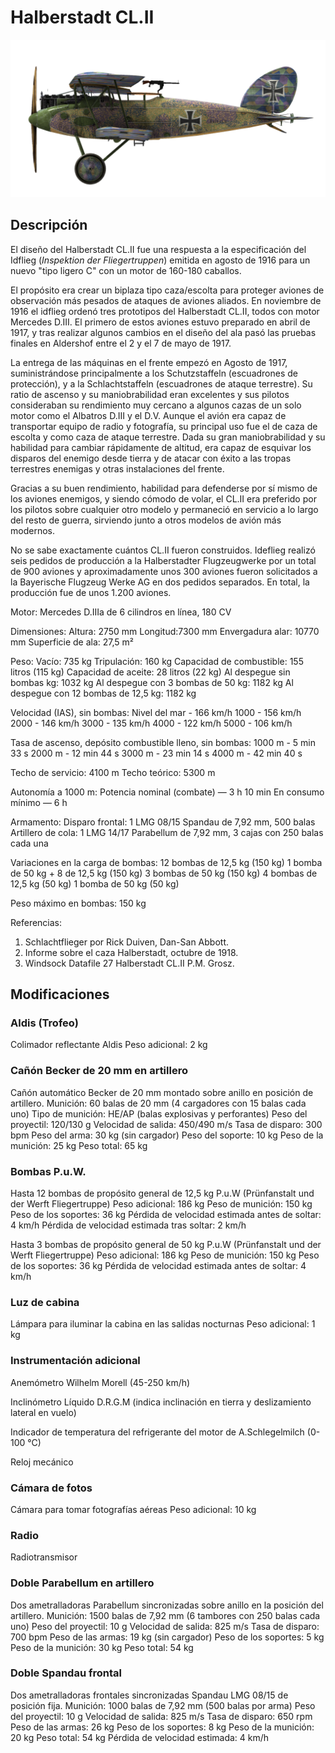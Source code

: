 # Halberstadt CL.II

![halberstadtcl2](../images/halberstadtcl2.png)

## Descripción

El diseño del Halberstadt CL.II fue una respuesta a la especificación del Idflieg (<i>Inspektion der Fliegertruppen</i>) emitida en agosto de 1916 para un nuevo "tipo ligero C" con un motor de 160-180 caballos.

El propósito era crear un biplaza tipo caza/escolta para proteger aviones de observación más pesados de ataques de aviones aliados. En noviembre de 1916 el idflieg ordenó tres prototipos del Halberstadt CL.II, todos con motor Mercedes D.III. El primero de estos aviones estuvo preparado en abril de 1917, y tras realizar algunos cambios en el diseño del ala pasó las pruebas finales en Aldershof entre el 2 y el 7 de mayo de 1917.

La entrega de las máquinas en el frente empezó en Agosto de 1917, suministrándose principalmente a los Schutzstaffeln (escuadrones de protección), y a la Schlachtstaffeln (escuadrones de ataque terrestre). Su ratio de ascenso y su maniobrabilidad eran excelentes y sus pilotos consideraban su rendimiento muy cercano a algunos cazas de un solo motor como el Albatros D.III y el D.V. Aunque el avión era capaz de transportar equipo de radio y fotografía, su principal uso fue el de caza de escolta y como caza de ataque terrestre. Dada su gran maniobrabilidad y su habilidad para cambiar rápidamente de altitud, era capaz de esquivar los disparos del enemigo desde tierra y de atacar con éxito a las tropas terrestres enemigas y otras instalaciones del frente.

Gracias a su buen rendimiento, habilidad para defenderse por sí mismo de los aviones enemigos, y siendo cómodo de volar, el CL.II era preferido por los pilotos sobre cualquier otro modelo y permaneció en servicio a lo largo del resto de guerra, sirviendo junto a otros modelos de avión más modernos.

No se sabe exactamente cuántos CL.II fueron construidos. Ideflieg realizó seis pedidos de producción a la Halberstadter Flugzeugwerke por un total de 900 aviones y aproximadamente unos 300 aviones fueron solicitados a la Bayerische Flugzeug Werke AG en dos pedidos separados. En total, la producción fue de unos 1.200 aviones.


Motor:
Mercedes D.IIIa de 6 cilindros en línea, 180 CV

Dimensiones:
Altura: 2750 mm
Longitud:7300 mm
Envergadura alar: 10770 mm
Superficie de ala: 27,5 m²

Peso:
Vacío: 735 kg
Tripulación: 160 kg
Capacidad de combustible: 155 litros (115 kg)
Capacidad de aceite: 28 litros (22 kg)
Al despegue sin bombas kg: 1032 kg
Al despegue con 3 bombas de 50 kg: 1182 kg
Al despegue con 12 bombas de 12,5 kg: 1182 kg

Velocidad (IAS), sin bombas:
Nivel del mar - 166 km/h
1000 - 156 km/h
2000 - 146 km/h
3000 - 135 km/h
4000 - 122 km/h
5000 - 106 km/h

Tasa de ascenso, depósito combustible lleno, sin bombas:
1000 m -  5 min 33 s
2000 m - 12 min 44 s
3000 m - 23 min 14 s
4000 m - 42 min 40 s

Techo de servicio: 4100 m
Techo teórico: 5300 m

Autonomía a 1000 m:
Potencia nominal (combate) — 3 h 10 min
En consumo mínimo — 6 h

Armamento:
Disparo frontal: 1 LMG 08/15 Spandau de 7,92 mm, 500 balas
Artillero de cola: 1 LMG 14/17 Parabellum de 7,92 mm, 3 cajas con 250 balas cada una

Variaciones en la carga de bombas:
12 bombas de 12,5 kg (150 kg)
1 bomba de 50 kg + 8 de 12,5 kg (150 kg)
3 bombas de 50 kg (150 kg)
4 bombas de 12,5 kg (50 kg)
1 bomba de 50 kg (50 kg)

Peso máximo en bombas: 150 kg

Referencias:
1) Schlachtflieger por Rick Duiven, Dan-San Abbott.
2) Informe sobre el caza Halberstadt, octubre de 1918.
3) Windsock Datafile 27 Halberstadt CL.II P.M. Grosz.

## Modificaciones


### Aldis (Trofeo)

Colimador reflectante Aldis
Peso adicional: 2 kg


### Cañón Becker de 20 mm en artillero

Cañón automático Becker de 20 mm montado sobre anillo en posición de artillero.
Munición: 60 balas de 20 mm (4 cargadores con 15 balas cada uno)
Tipo de munición: HE/AP (balas explosivas y perforantes)
Peso del proyectil: 120/130 g
Velocidad de salida: 450/490 m/s
Tasa de disparo: 300 bpm
Peso del arma: 30 kg (sin cargador)
Peso del soporte: 10 kg
Peso de la munición: 25 kg
Peso total: 65 kg


### Bombas P.u.W.

Hasta 12 bombas de propósito general de 12,5 kg P.u.W (Prünfanstalt und der Werft Fliegertruppe)
Peso adicional: 186 kg
Peso de munición: 150 kg
Peso de los soportes: 36 kg
Pérdida de velocidad estimada antes de soltar: 4 km/h
Pérdida de velocidad estimada tras soltar: 2 km/h

Hasta 3 bombas de propósito general de 50 kg P.u.W (Prünfanstalt und der Werft Fliegertruppe)
Peso adicional: 186 kg
Peso de munición: 150 kg
Peso de los soportes: 36 kg
Pérdida de velocidad estimada antes de soltar: 4 km/h


### Luz de cabina

Lámpara para iluminar la cabina en las salidas nocturnas
Peso adicional: 1 kg


### Instrumentación adicional

Anemómetro Wilhelm Morell (45-250 km/h)

Inclinómetro Líquido D.R.G.M (indica inclinación en tierra y deslizamiento lateral en vuelo)

Indicador de temperatura del refrigerante del motor de A.Schlegelmilch (0-100 °C)

Reloj mecánico



### Cámara de fotos

Cámara para tomar fotografías aéreas
Peso adicional: 10 kg


### Radio

Radiotransmisor


### Doble Parabellum en artillero

Dos ametralladoras Parabellum sincronizadas sobre anillo en la posición del artillero.
Munición: 1500 balas de 7,92 mm (6 tambores con 250 balas cada uno)
Peso del proyectil: 10 g
Velocidad de salida: 825 m/s
Tasa de disparo: 700 bpm
Peso de las armas: 19 kg (sin cargador)
Peso de los soportes: 5 kg
Peso de la munición: 30 kg
Peso total: 54 kg


### Doble Spandau frontal

Dos ametralladoras frontales sincronizadas Spandau LMG 08/15 de posición fija.
Munición: 1000 balas de 7,92 mm (500 balas por arma)
Peso del proyectil: 10 g
Velocidad de salida: 825 m/s
Tasa de disparo: 650 rpm
Peso de las armas: 26 kg
Peso de los soportes: 8 kg
Peso de la munición: 20 kg
Peso total: 54 kg
Pérdida de velocidad estimada: 4 km/h